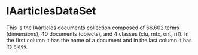 # IAarticlesDataSet

This is the IAarticles documents collection composed of 66,602 terms (dimensions), 40 documents (objects), and 4 classes (clu, mtx, ont, rif). 
In the first column it has the name of a document and in the last column it has its class.
